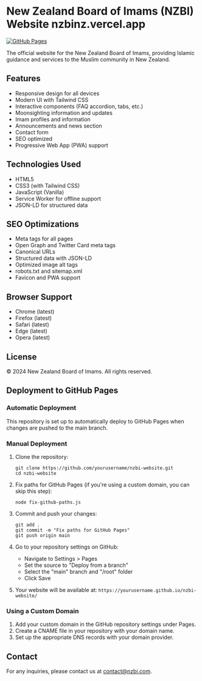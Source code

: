 # New Zealand Board of Imams (NZBI) Website nzbinz.vercel.app

[![GitHub Pages](https://img.shields.io/badge/GitHub%20Pages-Deployed-brightgreen)](https://yourusername.github.io/nzbi-website/)

The official website for the New Zealand Board of Imams, providing Islamic guidance and services to the Muslim community in New Zealand.

## Features

- Responsive design for all devices
- Modern UI with Tailwind CSS
- Interactive components (FAQ accordion, tabs, etc.)
- Moonsighting information and updates
- Imam profiles and information
- Announcements and news section
- Contact form
- SEO optimized
- Progressive Web App (PWA) support

## Technologies Used

- HTML5
- CSS3 (with Tailwind CSS)
- JavaScript (Vanilla)
- Service Worker for offline support
- JSON-LD for structured data

## SEO Optimizations

- Meta tags for all pages
- Open Graph and Twitter Card meta tags
- Canonical URLs
- Structured data with JSON-LD
- Optimized image alt tags
- robots.txt and sitemap.xml
- Favicon and PWA support

## Browser Support

- Chrome (latest)
- Firefox (latest)
- Safari (latest)
- Edge (latest)
- Opera (latest)

## License

© 2024 New Zealand Board of Imams. All rights reserved.

## Deployment to GitHub Pages

### Automatic Deployment

This repository is set up to automatically deploy to GitHub Pages when changes are pushed to the main branch.

### Manual Deployment

1. Clone the repository:
   ```
   git clone https://github.com/yourusername/nzbi-website.git
   cd nzbi-website
   ```

2. Fix paths for GitHub Pages (if you're using a custom domain, you can skip this step):
   ```
   node fix-github-paths.js
   ```

3. Commit and push your changes:
   ```
   git add .
   git commit -m "Fix paths for GitHub Pages"
   git push origin main
   ```

4. Go to your repository settings on GitHub:
   - Navigate to Settings > Pages
   - Set the source to "Deploy from a branch"
   - Select the "main" branch and "/root" folder
   - Click Save

5. Your website will be available at: `https://yourusername.github.io/nzbi-website/`

### Using a Custom Domain

1. Add your custom domain in the GitHub repository settings under Pages.
2. Create a CNAME file in your repository with your domain name.
3. Set up the appropriate DNS records with your domain provider.

## Contact

For any inquiries, please contact us at [contact@nzbi.com](mailto:contact@nzbi.com).
